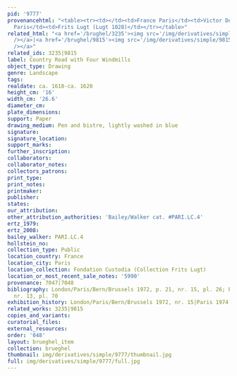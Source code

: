 ```yaml
---
pid: '9777'
provenancehtml: "<table><tr><td></td><td>France Paris</td><td>Victor Decock</td></tr><tr><td>1925</td><td>France
  Paris</td><td>Frits Lugt (Lugt 1028)</td></tr></table>"
related_html: "<a href='/brughel/3235'><img src='/img/derivatives/simple/3235/thumbnail.jpg'
  /></a>|<a href='/brughel/9815'><img src='/img/derivatives/simple/9815/thumbnail.jpg'
  /></a>"
related_ids: 3235|9815
label: Country Road with Four Windmills
object_type: Drawing
genre: Landscape
tags:
realdate: ca. 1618-ca. 1620
height_cm: '16'
width_cm: '26.6'
diameter_cm:
plate_dimensions:
support: Paper
drawing_medium: Pen and bistre, lightly washed in blue
signature:
signature_location:
support_marks:
further_inscription:
collaborators:
collaborator_notes:
collectors_patrons:
print_type:
print_notes:
printmaker:
publisher:
states:
our_attribution:
other_attribution_authorities: 'Bailey/Walker cat. #PARI.LC.4'
ertz_1979:
ertz_2008:
bailey_walker: PARI.LC.4
hollstein_no:
collection_type: Public
location_country: France
location_city: Paris
location_collection: Fondation Custodia (Collection Frits Lugt)
location_or_most_recent_sale_notes: '5990'
provenance: 7047|7048
bibliography: London/Paris/Bern/Brussels 1972, p. 21, nr. 15, pl. 26; Paris 1974,
  nr. 13, pl. 70
exhibition_history: London/Paris/Bern/Brussels 1972, nr. 15|Paris 1974, nr. 13
related_works: 3235|9815
copies_and_variants:
curatorial_files:
external_resources:
order: '048'
layout: brueghel_item
collection: brueghel
thumbnail: img/derivatives/simple/9777/thumbnail.jpg
full: img/derivatives/simple/9777/full.jpg
---
```

